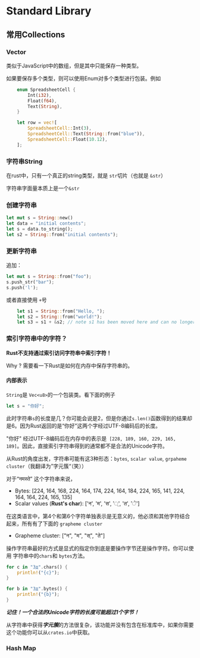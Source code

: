 # **Standard** Library

## 常用Collections

### Vector

类似于JavaScript中的数组，但是其中只能保存一种类型。

如果要保存多个类型，则可以使用Enum对多个类型进行包装。例如

```rust
    enum SpreadsheetCell {
        Int(i32),
        Float(f64),
        Text(String),
    }

    let row = vec![
        SpreadsheetCell::Int(3),
        SpreadsheetCell::Text(String::from("blue")),
        SpreadsheetCell::Float(10.12),
    ];

```



### 字符串String

在rust中，只有一个真正的string类型，就是 `str`切片（也就是 `&str`）

字符串字面量本质上是一个`&str`

### 创建字符串

```rust
let mut s = String::new()
let data = "initial contents";
let s = data.to_string();
let s2 = String::from("initial contents");

```

### 更新字符串

追加：

```rust
let mut s = String::from("foo");
s.push_str("bar");
s.push('l');
```

或者直接使用 `+`号

```rust
    let s1 = String::from("Hello, ");
    let s2 = String::from("world!");
    let s3 = s1 + &s2; // note s1 has been moved here and can no longer be used

```



### 索引字符串中的字符？

**Rust不支持通过索引访问字符串中索引字符！**

Why ? 需要看一下Rust是如何在内存中保存字符串的。

#### 内部表示

`String`是 `Vec<u8>`的一个包装类。看下面的例子

```rust
let s = "你好";
```

此时字符串`s`的长度是几？你可能会说是2，但是你通过`s.len()`函数得到的结果却是6。因为Rust返回的是“你好”这两个字经过UTF-8编码后的长度。

"你好" 经过UTF-8编码后在内存中的表示是` [228, 189, 160, 229, 165, 189]`。因此，直接索引字符串得到的通常都不是合法的Unicode字符。



从Rust的角度出发，字符串可能有这3种形态：`bytes`, `scalar value`, `grpaheme cluster`（我翻译为”字元簇“（笑））

对于“नमस्ते” 这个字符串来说，

- Bytes: [224, 164, 168, 224, 164, 174, 224, 164, 184, 224, 165, 141, 224, 164, 164, 224, 165, 135]
- Scalar values (**Rust's char**): ['न', 'म', 'स', '्', 'त', 'े']

在这类语言中，第4个和第6个字符单独表示是无意义的，他必须和其他字符结合起来，所有有了下面的 `grapheme cluster`

- Grapheme cluster: ["न", "म", "स्", "ते"]



操作字符串最好的方式是显式的指定你到底是要操作字节还是操作字符。你可以使用 字符串中的`chars`和 `bytes`方法。

```rust
for c in "Зд".chars() {
    println!("{c}");
}

```

```rust
for b in "Зд".bytes() {
    println!("{b}");
}

```

***记住！一个合法的Unicode字符的长度可能超过1个字节！***

从字符串中获得***字元簇***的方法很复杂，该功能并没有包含在标准库中，如果你需要这个功能你可以从`crates.io`中获取。



### Hash Map

